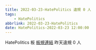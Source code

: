 ```yaml
---
title: 2022-03-23-HatePolitics 違規 0 人
tags:
    - HatePolitics
abbrlink: 2022-03-23-HatePolitics
date: HatePolitics-2022-03-23 12:00:00
---
```

HatePolitics 板 [板規連結](https://www.ptt.cc/bbs/HatePolitics/M.1617115262.A.D60.html)
昨天違規 0 人
